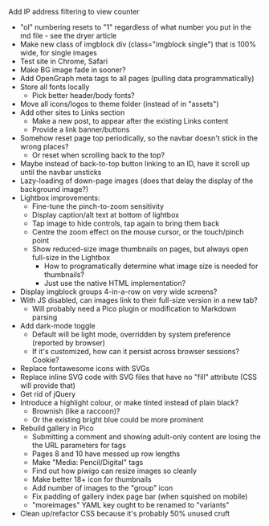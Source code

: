 Add IP address filtering to view counter
* "ol" numbering resets to "1" regardless of what number you put in the md file - see the dryer article
* Make new class of imgblock div (class="imgblock single") that is 100% wide, for single images
* Test site in Chrome, Safari
* Make BG image fade in sooner?
* Add OpenGraph meta tags to all pages (pulling data programmatically)
* Store all fonts locally
	* Pick better header/body fonts?
* Move all icons/logos to theme folder (instead of in "assets")
* Add other sites to Links section
	* Make a new post, to appear after the existing Links content
	* Provide a link banner/buttons
* Somehow reset page top periodically, so the navbar doesn't stick in the wrong places?
	* Or reset when scrolling back to the top?
* Maybe instead of back-to-top button linking to an ID, have it scroll up until the navbar unsticks
* Lazy-loading of down-page images (does that delay the display of the background image?)
* Lightbox improvements:
	* Fine-tune the pinch-to-zoom sensitivity
	* Display caption/alt text at bottom of lightbox
	* Tap image to hide controls, tap again to bring them back
	* Centre the zoom effect on the mouse cursor, or the touch/pinch point
	* Show reduced-size image thumbnails on pages, but always open full-size in the Lightbox
		* How to programatically determine what image size is needed for thumbnails?
		* Just use the native HTML implementation?
* Display imgblock groups 4-in-a-row on very wide screens?
* With JS disabled, can images link to their full-size version in a new tab?
	* Will probably need a Pico plugin or modification to Markdown parsing
* Add dark-mode toggle
	* Default will be light mode, overridden by system preference (reported by browser)
	* If it's customized, how can it persist across browser sessions?  Cookie?
* Replace fontawesome icons with SVGs
* Replace inline SVG code with SVG files that have no "fill" attribute (CSS will provide that)
* Get rid of jQuery
* Introduce a highlight colour, or make tinted instead of plain black?
	* Brownish (like a raccoon)?
	* Or the existing bright blue could be more prominent
* Rebuild gallery in Pico
	* Submitting a comment and showing adult-only content are losing the the URL parameters for tags
	* Pages 8 and 10 have messed up row lengths
	* Make "Media: Pencil/Digital" tags
	* Find out how piwigo can resize images so cleanly
	* Make better 18+ icon for thumbnails
	* Add number of images to the "group" icon
	* Fix padding of gallery index page bar (when squished on mobile)
	* "moreimages" YAML key ought to be renamed to "variants"
* Clean up/refactor CSS because it's probably 50% unused cruft
